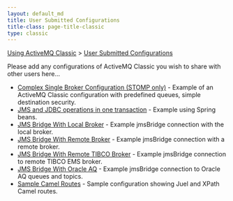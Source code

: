 ```yaml
---
layout: default_md
title: User Submitted Configurations 
title-class: page-title-classic
type: classic
---
```


[Using ActiveMQ Classic](using-activemq-classic) > [User Submitted Configurations](user-submitted-configurations)


Please add any configurations of ActiveMQ Classic you wish to share with other users here...

*   [Complex Single Broker Configuration (STOMP only)](complex-single-broker-configuration-stomp-only) - Example of an ActiveMQ Classic configuration with predefined queues, simple destination security.
*   [JMS and JDBC operations in one transaction](jms-and-jdbc-operations-in-one-transaction) - Example using Spring beans.
*   [JMS Bridge With Local Broker](jms-bridge-with-local-broker) - Example jmsBridge connection with the local broker.
*   [JMS Bridge With Remote Broker](jms-bridge-with-remote-broker) - Example jmsBridge connection with a remote broker.
*   [JMS Bridge With Remote TIBCO Broker](jms-bridge-with-remote-tibco-broker) - Example jmsBridge connection to remote TIBCO EMS broker.
*   [JMS Bridge With Oracle AQ](jms-bridge-with-oracle-aq) - Example jmsBridge connection to Oracle AQ queues and topics.
*   [Sample Camel Routes](sample-camel-routes) - Sample configuration showing Juel and XPath Camel routes.

